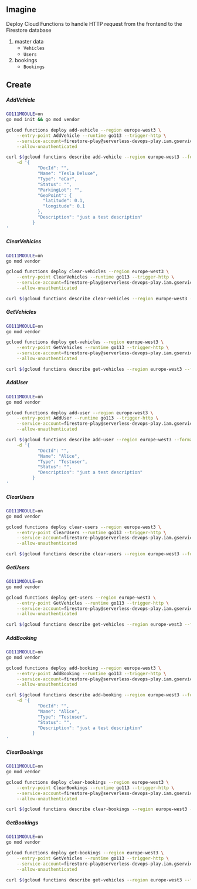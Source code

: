 ## Imagine

Deploy Cloud Functions to handle HTTP request from the frontend to the Firestore database

1) master data 
    - `Vehicles`
    - `Users`
1) bookings
    - `Bookings`

## Create

##### AddVehicle
```bash
GO111MODULE=on
go mod init && go mod vendor
```

```bash
gcloud functions deploy add-vehicle --region europe-west3 \
    --entry-point AddVehicle --runtime go113 --trigger-http \
    --service-account=firestore-play@serverless-devops-play.iam.gserviceaccount.com \
    --allow-unauthenticated 
```
   
```bash
curl $(gcloud functions describe add-vehicle --region europe-west3 --format='value(httpsTrigger.url)') \
    -d '{
            "DocId": "",
            "Name": "Tesla Deluxe",
            "Type": "eCar",
            "Status": "",
            "ParkingLot": "",
            "GeoPoint": {
              "latitude": 0.1,
              "longitude": 0.1
            },
            "Description": "just a test description"
          }
'
``` 

##### ClearVehicles
```bash
GO111MODULE=on
go mod vendor
```

```bash
gcloud functions deploy clear-vehicles --region europe-west3 \
    --entry-point ClearVehicles --runtime go113 --trigger-http \
    --service-account=firestore-play@serverless-devops-play.iam.gserviceaccount.com \
    --allow-unauthenticated 
```
   
```bash
curl $(gcloud functions describe clear-vehicles --region europe-west3 --format='value(httpsTrigger.url)')
``` 

##### GetVehicles
```bash
GO111MODULE=on
go mod vendor
```

```bash
gcloud functions deploy get-vehicles --region europe-west3 \
    --entry-point GetVehicles --runtime go113 --trigger-http \
    --service-account=firestore-play@serverless-devops-play.iam.gserviceaccount.com \
    --allow-unauthenticated 
```
   
```bash
curl $(gcloud functions describe get-vehicles --region europe-west3 --format='value(httpsTrigger.url)')
``` 

##### AddUser
```bash
GO111MODULE=on
go mod vendor
```

```bash
gcloud functions deploy add-user --region europe-west3 \
    --entry-point AddUser --runtime go113 --trigger-http \
    --service-account=firestore-play@serverless-devops-play.iam.gserviceaccount.com \
    --allow-unauthenticated 
```
   
```bash
curl $(gcloud functions describe add-user --region europe-west3 --format='value(httpsTrigger.url)') \
    -d '{
            "DocId": "",
            "Name": "Alice",
            "Type": "Testuser",
            "Status": "",
            "Description": "just a test description"
          }
'
``` 

##### ClearUsers
```bash
GO111MODULE=on
go mod vendor
```

```bash
gcloud functions deploy clear-users --region europe-west3 \
    --entry-point ClearUsers --runtime go113 --trigger-http \
    --service-account=firestore-play@serverless-devops-play.iam.gserviceaccount.com \
    --allow-unauthenticated 
```
   
```bash
curl $(gcloud functions describe clear-users --region europe-west3 --format='value(httpsTrigger.url)')
``` 

##### GetUsers
```bash
GO111MODULE=on
go mod vendor
```

```bash
gcloud functions deploy get-users --region europe-west3 \
    --entry-point GetVehicles --runtime go113 --trigger-http \
    --service-account=firestore-play@serverless-devops-play.iam.gserviceaccount.com \
    --allow-unauthenticated 
```
   
```bash
curl $(gcloud functions describe get-vehicles --region europe-west3 --format='value(httpsTrigger.url)')
``` 

##### AddBooking
```bash
GO111MODULE=on
go mod vendor
```

```bash
gcloud functions deploy add-booking --region europe-west3 \
    --entry-point AddBooking --runtime go113 --trigger-http \
    --service-account=firestore-play@serverless-devops-play.iam.gserviceaccount.com \
    --allow-unauthenticated 
```
   
```bash
curl $(gcloud functions describe add-booking --region europe-west3 --format='value(httpsTrigger.url)') \
    -d '{
            "DocId": "",
            "Name": "Alice",
            "Type": "Testuser",
            "Status": "",
            "Description": "just a test description"
          }
'
``` 

##### ClearBookings
```bash
GO111MODULE=on
go mod vendor
```

```bash
gcloud functions deploy clear-bookings --region europe-west3 \
    --entry-point ClearBookings --runtime go113 --trigger-http \
    --service-account=firestore-play@serverless-devops-play.iam.gserviceaccount.com \
    --allow-unauthenticated 
```
   
```bash
curl $(gcloud functions describe clear-bookings --region europe-west3 --format='value(httpsTrigger.url)')
``` 

##### GetBookings
```bash
GO111MODULE=on
go mod vendor
```

```bash
gcloud functions deploy get-bookings --region europe-west3 \
    --entry-point GetVehicles --runtime go113 --trigger-http \
    --service-account=firestore-play@serverless-devops-play.iam.gserviceaccount.com \
    --allow-unauthenticated 
```
   
```bash
curl $(gcloud functions describe get-vehicles --region europe-west3 --format='value(httpsTrigger.url)')
``` 
